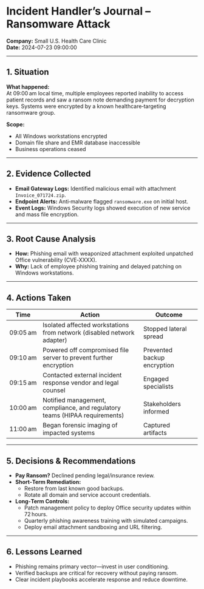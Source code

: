 # Incident Handler’s Journal – Ransomware Attack
**Company:** Small U.S. Health Care Clinic  
**Date:** 2024-07-23 09:00:00  

---

## 1. Situation
**What happened:**  
At 09:00 am local time, multiple employees reported inability to access patient records and saw a ransom note demanding payment for decryption keys. Systems were encrypted by a known healthcare‑targeting ransomware group.

**Scope:**  
- All Windows workstations encrypted  
- Domain file share and EMR database inaccessible  
- Business operations ceased  

---

## 2. Evidence Collected
- **Email Gateway Logs:** Identified malicious email with attachment `Invoice_071724.zip`.  
- **Endpoint Alerts:** Anti‑malware flagged `ransomware.exe` on initial host.  
- **Event Logs:** Windows Security logs showed execution of new service and mass file encryption.  

---

## 3. Root Cause Analysis
- **How:** Phishing email with weaponized attachment exploited unpatched Office vulnerability (CVE‑XXXX).  
- **Why:** Lack of employee phishing training and delayed patching on Windows workstations.  

---

## 4. Actions Taken
| Time       | Action                                                                                   | Outcome                          |
|------------|------------------------------------------------------------------------------------------|----------------------------------|
| 09:05 am   | Isolated affected workstations from network (disabled network adapter)                   | Stopped lateral spread           |
| 09:10 am   | Powered off compromised file server to prevent further encryption                       | Prevented backup encryption      |
| 09:15 am   | Contacted external incident response vendor and legal counsel                            | Engaged specialists              |
| 10:00 am   | Notified management, compliance, and regulatory teams (HIPAA requirements)               | Stakeholders informed            |
| 11:00 am   | Began forensic imaging of impacted systems                                               | Captured artifacts               |

---

## 5. Decisions & Recommendations
- **Pay Ransom?** Declined pending legal/insurance review.  
- **Short‑Term Remediation:**  
  - Restore from last known good backups.  
  - Rotate all domain and service account credentials.  
- **Long‑Term Controls:**  
  - Patch management policy to deploy Office security updates within 72 hours.  
  - Quarterly phishing awareness training with simulated campaigns.  
  - Deploy email attachment sandboxing and URL filtering.  

---

## 6. Lessons Learned
- Phishing remains primary vector—invest in user conditioning.  
- Verified backups are critical for recovery without paying ransom.  
- Clear incident playbooks accelerate response and reduce downtime.
